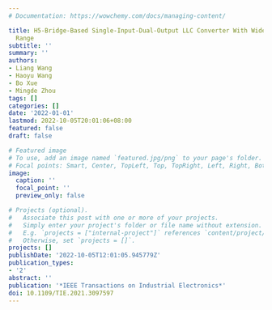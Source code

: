 ```yaml
---
# Documentation: https://wowchemy.com/docs/managing-content/

title: H5-Bridge-Based Single-Input-Dual-Output LLC Converter With Wide Output Voltage
  Range
subtitle: ''
summary: ''
authors:
- Liang Wang
- Haoyu Wang
- Bo Xue
- Mingde Zhou
tags: []
categories: []
date: '2022-01-01'
lastmod: 2022-10-05T20:01:06+08:00
featured: false
draft: false

# Featured image
# To use, add an image named `featured.jpg/png` to your page's folder.
# Focal points: Smart, Center, TopLeft, Top, TopRight, Left, Right, BottomLeft, Bottom, BottomRight.
image:
  caption: ''
  focal_point: ''
  preview_only: false

# Projects (optional).
#   Associate this post with one or more of your projects.
#   Simply enter your project's folder or file name without extension.
#   E.g. `projects = ["internal-project"]` references `content/project/deep-learning/index.md`.
#   Otherwise, set `projects = []`.
projects: []
publishDate: '2022-10-05T12:01:05.945779Z'
publication_types:
- '2'
abstract: ''
publication: '*IEEE Transactions on Industrial Electronics*'
doi: 10.1109/TIE.2021.3097597
---
```

